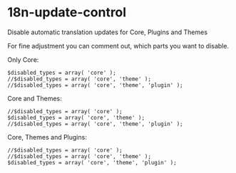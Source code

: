 # 18n-update-control
Disable automatic translation updates for Core, Plugins and Themes

For fine adjustment you can comment out, which parts you want to disable. 

Only Core:

	$disabled_types = array( 'core' );
	//$disabled_types = array( 'core', 'theme' );
	//$disabled_types = array( 'core', 'theme', 'plugin' );
	
Core and Themes:

	//$disabled_types = array( 'core' );
	$disabled_types = array( 'core', 'theme' );
	//$disabled_types = array( 'core', 'theme', 'plugin' );
	
Core, Themes and Plugins: 

	//$disabled_types = array( 'core' );
	//$disabled_types = array( 'core', 'theme' );
	$disabled_types = array( 'core', 'theme', 'plugin' );
